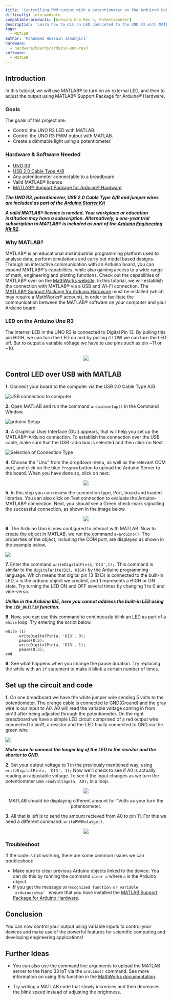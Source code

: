 ```yaml
---
title: 'Controlling PWM output with a potentiometer on the Arduino® UNO R3 via MATLAB®'
difficulty: intermediate
compatible-products: [Arduino Uno Rev 3, Potentiometer]
description: 'Learn how to dim an LED connceted to the UNO R3 with MATLAB®.'
tags:
  - MATLAB
author: 'Mohammed Hussain Jahangiri'
hardware:
  - hardware/boards/arduino-uno-rev3
software:
  - MATLAB
---
```


## Introduction

In this tutorial, we will use MATLAB® to turn on an external LED, and then to adjust the output using MATLAB® Support Package for Arduino® Hardware.


### Goals

The goals of this project are:

- Control the UNO R3 LED with MATLAB.
- Control the UNO R3 PWM output with MATLAB.
- Create a dimmable light using a potentiometer.

### Hardware & Software Needed

- [UNO R3](https://store.arduino.cc/products/arduino-uno-rev3)
- [USB 2.0 Cable Type A/B](https://store.arduino.cc/products/usb-2-0-cable-type-a-b)
- Any potentiometer connectable to a breadboard
- Valid MATLAB® licence
- [MATLAB® Support Package for Arduino® Hardware](https://www.mathworks.com/matlabcentral/fileexchange/47522-matlab-support-package-for-arduino-hardware)


***The UNO R3, potentiometer, USB 2.0 Cable Type A/B and jumper wires are included as part of the [Arduino Starter Kit](https://store.arduino.cc/collections/kits/products/arduino-starter-kit-multi-language)***

***A valid MATLAB® licence is needed. Your workplace or education institution may have a subscription. Alternatively, a one-year trial subscription to MATLAB® is included as part of the [Arduino Engineering Kit R2](https://store.arduino.cc/products/arduino-engineering-kit-rev2).***


### Why MATLAB?
MATLAB® is an educational and industrial programming platform used to analyse data, perform simulations and carry out model based designs. Through an interactive communication with an Arduino board, you can expand MATLAB®'s capabilities, while also gaining access to a wide range of math, engineering and plotting functions. Check out the capabilities of MATLAB® over on the [MathWorks website](https://www.mathworks.com/solutions.html#capabilities). In this tutorial, we will establish the connection with MATLAB® via a USB and Wi-Fi connection. The [MATLAB® Support Package for Arduino Hardware](https://www.mathworks.com/matlabcentral/fileexchange/47522-matlab-support-package-for-arduino-hardware) must be installed (which may require a MathWorks® account), in order to facilitate the communication between the MATLAB® software on your computer and your Arduino board. 
 

### LED on the Arduino Uno R3
The internal LED in the UNO R3 is connected to Digital Pin 13. By pulling this pin HIGH, we can turn the LED on and by pulling it LOW we can turn the LED off. But to output a variable voltage we have to use pins such as pin ~11 or ~10.

<p align="center">
<img src="http://electronicswithyou.com/wp-content/uploads/2019/05/Arduino-Uno-LED.jpg"/>
</p>


## Control LED over USB with MATLAB
**1.** Connect your board to the computer via the USB 2.0 Cable Type A/B.

![USB connection to computer](assets/Arduino-Connect.png)

**2.** Open MATLAB and run the command `arduinosetup()` in the Command Window.

![arduino Setup](assets/arduinosetup.png)

**3.** A Graphical User Interface (GUI) appears, that will help you set up the MATLAB®-Arduino connection. To establish the connection over the USB cable, make sure that the USB radio box is selected and then click on Next.

![Selection of Connection Type](assets/connectiontype.png)


**4.** Choose the "Uno" from the dropdown menu, as well as the relevant COM port, and click on the blue `Program` button to upload the Arduino Server to the board. When you have done so, click on next.

<p align="center">
<img src="https://i.imgur.com/AUhpmWO.png"/>
</p>


**5.** In this step you can review the connection type, Port, board and loaded libraries. You can also click on Test connection to evaluate the Arduino-MATLAB® connection. Next, you should see a Green check-mark signalling the successful connection, as shown in the image below.


<p align="center">
<img src="https://i.imgur.com/QEXZ27s.png"/>
</p>

**6.** The Arduino Uno is now configured to interact with MATLAB. Now to create the object in MATLAB, we run the command `a=arduino()`. The properties of the object, including the COM port, are displayed as shown in the example below.

![](assets/arduinoproperties.png)

**7.** Enter the command `writeDigitalPin(a,'D13',1);`. This command is similar to the `digitalWrite(D13, HIGH)` by the Arduino programming language. Which means that digital pin 13 (D13) is connected to the built-in LED, `a` is the arduino object we created, and 1 represents a HIGH or ON state. Try turning the LED ON and OFF several times by changing 1 to 0 and vice-versa.


***Unlike in the Arduino IDE, here you cannot address the built-in LED using the `LED_BUILTIN` function.***


**8.** Now, you can use this command to continuously blink an LED as part of a `while` loop. Try entering the script below.

```arduino
while (1)
      writeDigitalPin(a, 'D13', 0);
      pause(0.5);
      writeDigitalPin(a, 'D13', 1);
      pause(0.5);
end
```


**9.** See what happens when you change the pause duration. Try replacing the while with an `if` statement to make it blink a certain number of times.

## Set up the circuit and code

**1.** On one breadboard we have the white jumper wire sending 5 volts to the potentiometer. The orange cable is connected to GND(Ground) and the gray wire is our input to A0. A0 will read the variable voltage coming in from pin13 after being adjusted through the potentiometer.
On the right breadboard we have a simple LED circuit comprised of a red output wire connected to pin11, a resistor and the LED finally connected to GND via the green wire

![](assets/curcuit.jpg)

***Make sure to connect the longer leg of the LED to the resistor and the shorter to GND.***


**2.** Set your output voltage to 1 in the previously mentioned way, using `writeDigitalPin(a, 'D13', 1);` Now we'll check to see if A0 is actually reading an adjustable voltage. To see if the input changes as we turn the potentiometer use `readVoltage(a, A0);` in a loop.
<p align="center">
<img src="https://i.imgur.com/jRj6dh1.png"/>
</p>

<p align="center">
MATLAB should be displaying different amount for "Volts as your turn the potentiometer.
</p>

**3.** All that is left is to send the amount recieved from A0 to pin 11. For this we need a different command: `writePWMVolatge()`.
<p align="center">
<img src="https://gcdnb.pbrd.co/images/PUSyiiyMTi0T.png?o=1"/>
</p>


### Troubleshoot

If the code is not working, there are some common issues we can troubleshoot:

- Make sure to clear previous Arduino objects linked to the device. You can do this by running the command `clear a` where `a` is the Arduino object.
- If you get the message `Unrecognized function or variable 'arduinosetup' ` ensure that you have installed the [MATLAB Support Package for Arduino Hardware](https://www.mathworks.com/matlabcentral/fileexchange/47522-matlab-support-package-for-arduino-hardware).


## Conclusion

You can now control your output using variable inputs to control your devices and make use of the powerful features for scientific computing and developing engineering applications!

## Further Ideas

- You can also use the command line arguments to upload the MATLAB server to the Nano 33 IoT via the `arduino()` command. See more information on using this function in the [MathWorks documentation](https://www.mathworks.com/help/supportpkg/arduinoio/ref/arduino.html).

- Try writing a MATLAB code that slowly increases and then decreases the blink speed instead of adjusting the brightness.
